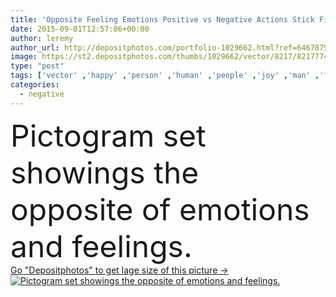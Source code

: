 ```yaml
---
title: 'Opposite Feeling Emotions Positive vs Negative Actions Stick Figure Pictogram Icons'
date: 2015-09-01T12:57:06+00:00
author: leremy
author_url: http://depositphotos.com/portfolio-1029662.html?ref=64678756
image: https://st2.depositphotos.com/thumbs/1029662/vector/8217/82177742/api_thumb_450.jpg?forcejpeg=true
type: "post"
tags: ['vector' ,'happy' ,'person' ,'human' ,'people' ,'joy' ,'man' ,'funny' ,'calm' ,'character' ,'cool' ,'expression' ,'concept' ,'icon' ,'emotions' ,'negative' ,'angry' ,'drunk' ,'serious' ,'positive' ,'laugh' ,'sad' ,'excited' ,'bored' ,'anger' ,'feeling' ,'delightful' ,'pictogram' ,'Joke' ,'opposite' ,'panic' ,'behaviour' ,'Actions' ,'nervous' ,'unhappy' ,'personality' ,'steady' ,'versus' ,'sober' ,'please' ,'annoy' ,'thrill' ,'vs' ,'delighted' ,'overjoyed' ,'poses' ,'encourage' ,'discouraged' ,'piktogramm' ,'traits' ]
categories: 
  - negative
---
```

<div aling="center">
            <font size="60"> Pictogram set showings the opposite of emotions and feelings.</font>   
</div>
<div>
    <a href='https://depositphotos.com/82177742/stock-illustration-opposite-feeling-emotions-positive-vs.html?ref=64678756' target=_blank > Go "Depositphotos" to get lage size of this picture ->
        <img href='https://depositphotos.com/82177742/stock-illustration-opposite-feeling-emotions-positive-vs.html?ref=64678756' src='https://st2.depositphotos.com/1029662/8217/v/950/depositphotos_82177742-stock-illustration-opposite-feeling-emotions-positive-vs.jpg?forcejpeg=true' alt='Pictogram set showings the opposite of emotions and feelings.' >
    </a>
</div>
